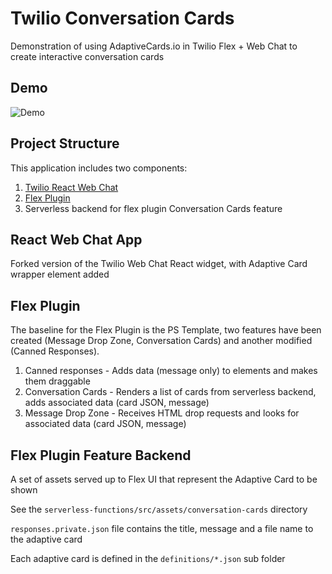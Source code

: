 # Twilio Conversation Cards

Demonstration of using AdaptiveCards.io in Twilio Flex + Web Chat to create interactive conversation cards

## Demo

![Demo](docs/demo.gif)
## Project Structure

This application includes two components:

1. [Twilio React Web Chat](https://www.twilio.com/code-exchange/twilio-webchat-react-app)
2. [Flex Plugin](https://www.twilio.com/docs/flex/developer/ui-and-plugins)
3. Serverless backend for flex plugin Conversation Cards feature



## React Web Chat App

Forked version of the Twilio Web Chat React widget, with Adaptive Card wrapper element added


## Flex Plugin

The baseline for the Flex Plugin is the PS Template, two features have been created (Message Drop Zone, Conversation Cards) and another modified (Canned Responses).

1. Canned responses - Adds data (message only) to elements and makes them draggable
2. Conversation Cards - Renders a list of cards from serverless backend, adds associated data (card JSON, message)
3. Message Drop Zone - Receives HTML drop requests and looks for associated data (card JSON, message)

##  Flex Plugin Feature Backend

A set of assets served up to Flex UI that represent the Adaptive Card to be shown

See the `serverless-functions/src/assets/conversation-cards` directory

`responses.private.json` file contains the title, message and a file name to the adaptive card

Each adaptive card is defined in the `definitions/*.json` sub folder

